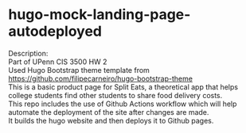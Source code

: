 # hugo-mock-landing-page-autodeployed

Description:\
Part of UPenn CIS 3500 HW 2\
Used Hugo Bootstrap theme template from https://github.com/filipecarneiro/hugo-bootstrap-theme \
This is a basic product page for Split Eats, a theoretical app that helps college students find other students to share food delivery costs. \
This repo includes the use of Github Actions workflow which will help automate the deployment of the site after changes are made. \
It builds the hugo website and then deploys it to Github pages.
